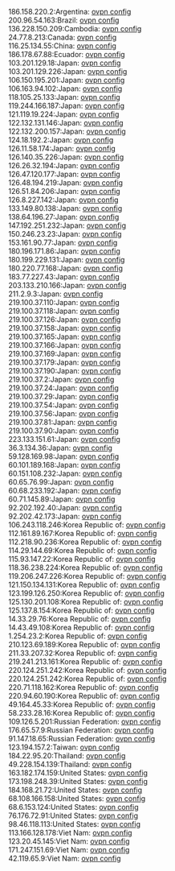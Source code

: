 186.158.220.2:Argentina: [ovpn config](vpn/186_158_220_2.ovpn)  
200.96.54.163:Brazil: [ovpn config](vpn/200_96_54_163.ovpn)  
136.228.150.209:Cambodia: [ovpn config](vpn/136_228_150_209.ovpn)  
24.77.8.213:Canada: [ovpn config](vpn/24_77_8_213.ovpn)  
116.25.134.55:China: [ovpn config](vpn/116_25_134_55.ovpn)  
186.178.67.88:Ecuador: [ovpn config](vpn/186_178_67_88.ovpn)  
103.201.129.18:Japan: [ovpn config](vpn/103_201_129_18.ovpn)  
103.201.129.226:Japan: [ovpn config](vpn/103_201_129_226.ovpn)  
106.150.195.201:Japan: [ovpn config](vpn/106_150_195_201.ovpn)  
106.163.94.102:Japan: [ovpn config](vpn/106_163_94_102.ovpn)  
118.105.25.133:Japan: [ovpn config](vpn/118_105_25_133.ovpn)  
119.244.166.187:Japan: [ovpn config](vpn/119_244_166_187.ovpn)  
121.119.19.224:Japan: [ovpn config](vpn/121_119_19_224.ovpn)  
122.132.131.146:Japan: [ovpn config](vpn/122_132_131_146.ovpn)  
122.132.200.157:Japan: [ovpn config](vpn/122_132_200_157.ovpn)  
124.18.192.2:Japan: [ovpn config](vpn/124_18_192_2.ovpn)  
126.11.58.174:Japan: [ovpn config](vpn/126_11_58_174.ovpn)  
126.140.35.226:Japan: [ovpn config](vpn/126_140_35_226.ovpn)  
126.26.32.194:Japan: [ovpn config](vpn/126_26_32_194.ovpn)  
126.47.120.177:Japan: [ovpn config](vpn/126_47_120_177.ovpn)  
126.48.194.219:Japan: [ovpn config](vpn/126_48_194_219.ovpn)  
126.51.84.206:Japan: [ovpn config](vpn/126_51_84_206.ovpn)  
126.8.227.142:Japan: [ovpn config](vpn/126_8_227_142.ovpn)  
133.149.80.138:Japan: [ovpn config](vpn/133_149_80_138.ovpn)  
138.64.196.27:Japan: [ovpn config](vpn/138_64_196_27.ovpn)  
147.192.251.232:Japan: [ovpn config](vpn/147_192_251_232.ovpn)  
150.246.23.23:Japan: [ovpn config](vpn/150_246_23_23.ovpn)  
153.161.90.77:Japan: [ovpn config](vpn/153_161_90_77.ovpn)  
180.196.171.86:Japan: [ovpn config](vpn/180_196_171_86.ovpn)  
180.199.229.131:Japan: [ovpn config](vpn/180_199_229_131.ovpn)  
180.220.77.168:Japan: [ovpn config](vpn/180_220_77_168.ovpn)  
183.77.227.43:Japan: [ovpn config](vpn/183_77_227_43.ovpn)  
203.133.210.166:Japan: [ovpn config](vpn/203_133_210_166.ovpn)  
211.2.9.3:Japan: [ovpn config](vpn/211_2_9_3.ovpn)  
219.100.37.110:Japan: [ovpn config](vpn/219_100_37_110.ovpn)  
219.100.37.118:Japan: [ovpn config](vpn/219_100_37_118.ovpn)  
219.100.37.126:Japan: [ovpn config](vpn/219_100_37_126.ovpn)  
219.100.37.158:Japan: [ovpn config](vpn/219_100_37_158.ovpn)  
219.100.37.165:Japan: [ovpn config](vpn/219_100_37_165.ovpn)  
219.100.37.166:Japan: [ovpn config](vpn/219_100_37_166.ovpn)  
219.100.37.169:Japan: [ovpn config](vpn/219_100_37_169.ovpn)  
219.100.37.179:Japan: [ovpn config](vpn/219_100_37_179.ovpn)  
219.100.37.190:Japan: [ovpn config](vpn/219_100_37_190.ovpn)  
219.100.37.2:Japan: [ovpn config](vpn/219_100_37_2.ovpn)  
219.100.37.24:Japan: [ovpn config](vpn/219_100_37_24.ovpn)  
219.100.37.29:Japan: [ovpn config](vpn/219_100_37_29.ovpn)  
219.100.37.54:Japan: [ovpn config](vpn/219_100_37_54.ovpn)  
219.100.37.56:Japan: [ovpn config](vpn/219_100_37_56.ovpn)  
219.100.37.81:Japan: [ovpn config](vpn/219_100_37_81.ovpn)  
219.100.37.90:Japan: [ovpn config](vpn/219_100_37_90.ovpn)  
223.133.151.61:Japan: [ovpn config](vpn/223_133_151_61.ovpn)  
36.3.134.36:Japan: [ovpn config](vpn/36_3_134_36.ovpn)  
59.128.169.98:Japan: [ovpn config](vpn/59_128_169_98.ovpn)  
60.101.189.168:Japan: [ovpn config](vpn/60_101_189_168.ovpn)  
60.151.108.232:Japan: [ovpn config](vpn/60_151_108_232.ovpn)  
60.65.76.99:Japan: [ovpn config](vpn/60_65_76_99.ovpn)  
60.68.233.192:Japan: [ovpn config](vpn/60_68_233_192.ovpn)  
60.71.145.89:Japan: [ovpn config](vpn/60_71_145_89.ovpn)  
92.202.192.40:Japan: [ovpn config](vpn/92_202_192_40.ovpn)  
92.202.42.173:Japan: [ovpn config](vpn/92_202_42_173.ovpn)  
106.243.118.246:Korea Republic of: [ovpn config](vpn/106_243_118_246.ovpn)  
112.161.89.167:Korea Republic of: [ovpn config](vpn/112_161_89_167.ovpn)  
112.218.90.236:Korea Republic of: [ovpn config](vpn/112_218_90_236.ovpn)  
114.29.144.69:Korea Republic of: [ovpn config](vpn/114_29_144_69.ovpn)  
115.93.147.22:Korea Republic of: [ovpn config](vpn/115_93_147_22.ovpn)  
118.36.238.224:Korea Republic of: [ovpn config](vpn/118_36_238_224.ovpn)  
119.206.247.226:Korea Republic of: [ovpn config](vpn/119_206_247_226.ovpn)  
121.150.134.131:Korea Republic of: [ovpn config](vpn/121_150_134_131.ovpn)  
123.199.126.250:Korea Republic of: [ovpn config](vpn/123_199_126_250.ovpn)  
125.130.201.108:Korea Republic of: [ovpn config](vpn/125_130_201_108.ovpn)  
125.137.8.154:Korea Republic of: [ovpn config](vpn/125_137_8_154.ovpn)  
14.33.29.76:Korea Republic of: [ovpn config](vpn/14_33_29_76.ovpn)  
14.43.49.108:Korea Republic of: [ovpn config](vpn/14_43_49_108.ovpn)  
1.254.23.2:Korea Republic of: [ovpn config](vpn/1_254_23_2.ovpn)  
210.123.69.189:Korea Republic of: [ovpn config](vpn/210_123_69_189.ovpn)  
211.33.207.32:Korea Republic of: [ovpn config](vpn/211_33_207_32.ovpn)  
219.241.213.161:Korea Republic of: [ovpn config](vpn/219_241_213_161.ovpn)  
220.124.251.242:Korea Republic of: [ovpn config](vpn/220_124_251_242.ovpn)  
220.124.251.242:Korea Republic of: [ovpn config](vpn/220_124_251_242.ovpn)  
220.71.118.162:Korea Republic of: [ovpn config](vpn/220_71_118_162.ovpn)  
220.94.60.190:Korea Republic of: [ovpn config](vpn/220_94_60_190.ovpn)  
49.164.45.33:Korea Republic of: [ovpn config](vpn/49_164_45_33.ovpn)  
58.233.28.16:Korea Republic of: [ovpn config](vpn/58_233_28_16.ovpn)  
109.126.5.201:Russian Federation: [ovpn config](vpn/109_126_5_201.ovpn)  
176.65.57.9:Russian Federation: [ovpn config](vpn/176_65_57_9.ovpn)  
91.147.18.65:Russian Federation: [ovpn config](vpn/91_147_18_65.ovpn)  
123.194.157.2:Taiwan: [ovpn config](vpn/123_194_157_2.ovpn)  
184.22.95.20:Thailand: [ovpn config](vpn/184_22_95_20.ovpn)  
49.228.154.139:Thailand: [ovpn config](vpn/49_228_154_139.ovpn)  
163.182.174.159:United States: [ovpn config](vpn/163_182_174_159.ovpn)  
173.198.248.39:United States: [ovpn config](vpn/173_198_248_39.ovpn)  
184.168.21.72:United States: [ovpn config](vpn/184_168_21_72.ovpn)  
68.108.166.158:United States: [ovpn config](vpn/68_108_166_158.ovpn)  
68.6.153.124:United States: [ovpn config](vpn/68_6_153_124.ovpn)  
76.176.72.91:United States: [ovpn config](vpn/76_176_72_91.ovpn)  
98.46.118.113:United States: [ovpn config](vpn/98_46_118_113.ovpn)  
113.166.128.178:Viet Nam: [ovpn config](vpn/113_166_128_178.ovpn)  
123.20.45.145:Viet Nam: [ovpn config](vpn/123_20_45_145.ovpn)  
171.247.151.69:Viet Nam: [ovpn config](vpn/171_247_151_69.ovpn)  
42.119.65.9:Viet Nam: [ovpn config](vpn/42_119_65_9.ovpn)  
